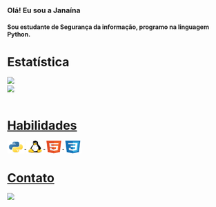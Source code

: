 ### Olá! Eu sou a Janaína
#### Sou estudante de Segurança da informação, programo na linguagem Python.
 <div>
     <H1> Estatística </H1>
  <a href="https://github.com/JanainaNascimento">
  <img height="180em" src="https://github-readme-stats.vercel.app/api?username=JanainaNascimento&show_icons=true&theme=highcontrast&include_all_commits=true&count_private=true%22/"/><br>
  <img height="180em" src="https://github-readme-stats.vercel.app/api/top-langs/?username=JanainaNascimento&layout=compact&langs_count=16&theme=highcontrast"/>
 </div>

<div style="display: inline_block"><br>
        <H1> Habilidades </H1>
  <img align="center" alt="Jan-Python" height="30" width="40" src="https://raw.githubusercontent.com/devicons/devicon/master/icons/python/python-original.svg">
 <img align="center" alt="Jan-Linux" height="30" width="40" src= "https://raw.githubusercontent.com/devicons/devicon/master/icons/linux/linux-original.svg">
  <img align="center" alt="Jan-HTML" height="30" width="40" src="https://raw.githubusercontent.com/devicons/devicon/master/icons/html5/html5-original.svg">
  <img align="center" alt="Jan-CSS" height="30" width="40" src="https://raw.githubusercontent.com/devicons/devicon/master/icons/css3/css3-original.svg">
</div>
  
  <H1> Contato</H1>
<div>
   
  <a href="https://www.linkedin.com/in/-janaina-nascimento" target="_blank"><img src="https://img.shields.io/badge/-LinkedIn-%230077B5?style=for-the-badge&logo=linkedin&logoColor=white" target="_blank"></a> </div>
